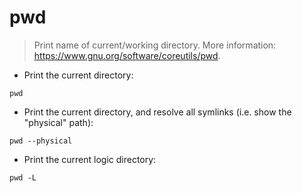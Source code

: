 # pwd

> Print name of current/working directory.
> More information: <https://www.gnu.org/software/coreutils/pwd>.

- Print the current directory:

`pwd`

- Print the current directory, and resolve all symlinks (i.e. show the "physical" path):

`pwd --physical`

- Print the current logic directory:

`pwd -L`
